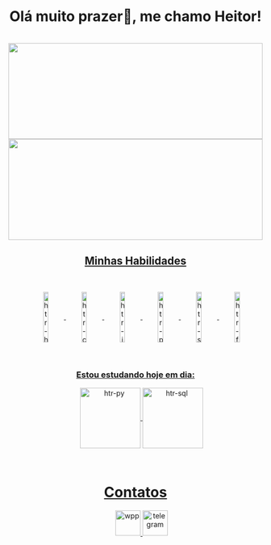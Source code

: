 <div>
  <h1 align="center">Olá muito prazer👋, me chamo Heitor!</h1><br>
    <a href="https://github.com/DevHRusty/github-readme-stats">
      <img height=190 Width=100% align="center" src="https://github-readme-stats.vercel.app/api?username=DevHRusty&theme=dark&show_icons=true" />
        <br>
          <a href="https://github.com/DevHRusty/convoychat">
            <img height=200 Width=100% align="center" src="https://github-readme-stats.vercel.app/api/top-langs?username=DevHRusty&layout=compact&langs_count=8&card_width=320&theme=dark" />
</div>
            
<h2 align="center">Minhas Habilidades</h2>

  <br>
  
 <ul align="center">
  <img align="center" height=100 Width=15% alt="htr-html" src="https://cdn.jsdelivr.net/gh/devicons/devicon/icons/html5/html5-original-wordmark.svg" />
    <img align="center" height=100 Width=15% alt="htr-css" src="https://cdn.jsdelivr.net/gh/devicons/devicon/icons/css3/css3-original-wordmark.svg" />
      <img align="center" height=100 Width=15% alt="htr-js" src="https://cdn.jsdelivr.net/gh/devicons/devicon/icons/javascript/javascript-original.svg" />
        <img align="center" height=100 Width=15% alt="htr-py" src="https://cdn.jsdelivr.net/gh/devicons/devicon/icons/python/python-original-wordmark.svg" />
          <img align="center" height=100 Width=15% alt="htr-sql" src="https://cdn.jsdelivr.net/gh/devicons/devicon/icons/mysql/mysql-original-wordmark.svg" />
            <img align="center" height=100 Width=15% alt="htr-figma" src="https://cdn.jsdelivr.net/gh/devicons/devicon/icons/figma/figma-original.svg" />
 </ul>

  <br>
  
<h3 align="center">Estou estudando hoje em dia:</h3>

 <ul align="center">
    <img align="center" height=120 alt="htr-py" src="https://cdn.jsdelivr.net/gh/devicons/devicon/icons/python/python-original-wordmark.svg" />
      <img align="center" height=120 alt="htr-sql" src="https://cdn.jsdelivr.net/gh/devicons/devicon/icons/mysql/mysql-original-wordmark.svg" />
 </ul>

   <br>
  
<h1 align="center">Contatos</h1>
      
<ul align=" center">
  <a href="https://wa.me/5511947755822">
    <img alt="wpp" height=50 src="https://img.shields.io/badge/WhatsApp-25D366?style=for-the-badge&logo=whatsapp&logoColor=black">
      <a href="https://t.me/DevHRusty">
        <img alt="telegram" height=50 src="https://img.shields.io/badge/Telegram-2CA5E0?style=for-the-badge&logo=telegram&logoColor=white">
</ul>
